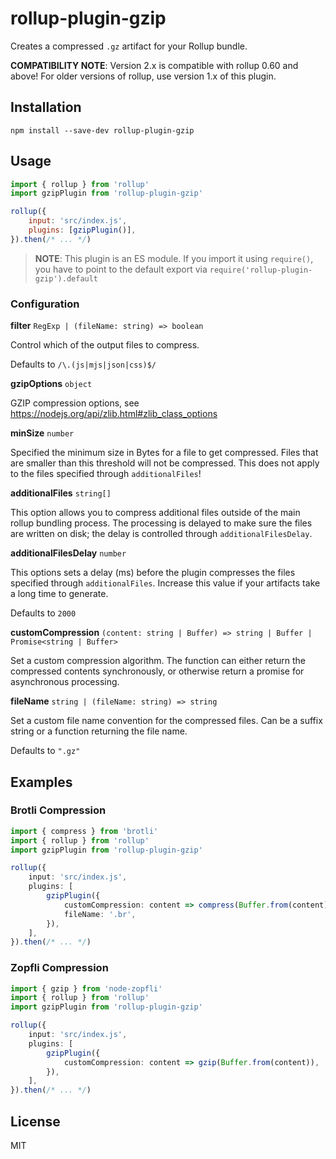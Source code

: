 # rollup-plugin-gzip

Creates a compressed `.gz` artifact for your Rollup bundle.

**COMPATIBILITY NOTE**: Version 2.x is compatible with rollup 0.60 and above! For older versions of rollup, use version 1.x of this plugin.

## Installation

```
npm install --save-dev rollup-plugin-gzip
```

## Usage

```js
import { rollup } from 'rollup'
import gzipPlugin from 'rollup-plugin-gzip'

rollup({
    input: 'src/index.js',
    plugins: [gzipPlugin()],
}).then(/* ... */)
```

> **NOTE**: This plugin is an ES module. If you import it using `require()`, you have to point to the default export via `require('rollup-plugin-gzip').default`

### Configuration

**filter** `RegExp | (fileName: string) => boolean`

Control which of the output files to compress.

Defaults to `/\.(js|mjs|json|css)$/`

**gzipOptions** `object`

GZIP compression options, see https://nodejs.org/api/zlib.html#zlib_class_options

**minSize** `number`

Specified the minimum size in Bytes for a file to get compressed. Files that are smaller than this threshold will not be compressed. This does not apply to the files specified through `additionalFiles`!

**additionalFiles** `string[]`

This option allows you to compress additional files outside of the main rollup bundling process. The processing is delayed to make sure the files are written on disk; the delay is controlled through `additionalFilesDelay`.

**additionalFilesDelay** `number`

This options sets a delay (ms) before the plugin compresses the files specified through `additionalFiles`. Increase this value if your artifacts take a long time to generate.

Defaults to `2000`

**customCompression** `(content: string | Buffer) => string | Buffer | Promise<string | Buffer>`

Set a custom compression algorithm. The function can either return the compressed contents synchronously, or otherwise return a promise for asynchronous processing.

**fileName** `string | (fileName: string) => string`

Set a custom file name convention for the compressed files. Can be a suffix string or a function returning the file name.

Defaults to `".gz"`

## Examples

### Brotli Compression

```ts
import { compress } from 'brotli'
import { rollup } from 'rollup'
import gzipPlugin from 'rollup-plugin-gzip'

rollup({
    input: 'src/index.js',
    plugins: [
        gzipPlugin({
            customCompression: content => compress(Buffer.from(content)),
            fileName: '.br',
        }),
    ],
}).then(/* ... */)
```

### Zopfli Compression

```ts
import { gzip } from 'node-zopfli'
import { rollup } from 'rollup'
import gzipPlugin from 'rollup-plugin-gzip'

rollup({
    input: 'src/index.js',
    plugins: [
        gzipPlugin({
            customCompression: content => gzip(Buffer.from(content)),
        }),
    ],
}).then(/* ... */)
```

## License

MIT
